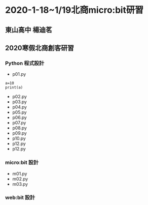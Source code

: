 # 2020-1-18~1/19北商micro:bit研習
## 東山高中 楊迪茗

## 2020寒假北商創客研習
### Python 程式設計
* p01.py
```
a=10
print(a)
```
* p02.py
* p03.py
* p04.py
* p05.py
* p06.py
* p07.py
* p08.py
* p09.py
* p10.py
* p12.py
* p12.py
### micro:bit 設計
- m01.py
- m02.py
- m03.py
### web:bit 設計
